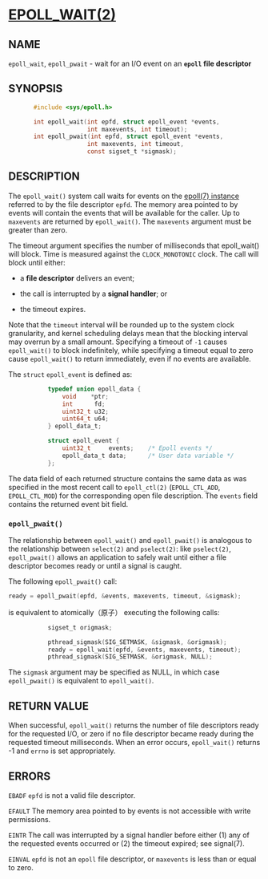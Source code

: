 # [EPOLL_WAIT(2)](http://man7.org/linux/man-pages/man2/epoll_wait.2.html)

## NAME

`epoll_wait`,  `epoll_pwait`  -  wait  for  an I/O event on an **`epoll` file descriptor**

## SYNOPSIS

```C
       #include <sys/epoll.h>

       int epoll_wait(int epfd, struct epoll_event *events,
                      int maxevents, int timeout);
       int epoll_pwait(int epfd, struct epoll_event *events,
                      int maxevents, int timeout,
                      const sigset_t *sigmask);
```

## DESCRIPTION

The `epoll_wait()` system call waits for events on the [epoll(7) instance](http://man7.org/linux/man-pages/man7/epoll.7.html) referred to by the file descriptor `epfd`.  The memory area pointed to by events will contain the events that will be available for the caller.  Up to `maxevents` are returned by `epoll_wait()`.  The `maxevents` argument must be greater than zero.

The timeout argument specifies the number of milliseconds that epoll_wait() will block.  Time is measured against the `CLOCK_MONOTONIC` clock.  The call will block until either:

*  a **file descriptor** delivers an event;

*  the call is interrupted by a **signal handler**; or

*  the timeout expires.


Note that the `timeout` interval will be rounded up to the system clock granularity, and kernel scheduling delays mean that the blocking interval may overrun by a small amount.  Specifying a timeout of `-1` causes `epoll_wait()` to block indefinitely, while specifying a timeout equal to zero cause `epoll_wait()` to return immediately, even if no events are available.

The `struct` `epoll_event` is defined as:

```c
           typedef union epoll_data {
               void    *ptr;
               int      fd;
               uint32_t u32;
               uint64_t u64;
           } epoll_data_t;

           struct epoll_event {
               uint32_t     events;    /* Epoll events */
               epoll_data_t data;      /* User data variable */
           };
```

The data field of each returned structure contains the same data as was specified in the most recent call to `epoll_ctl(2)` (`EPOLL_CTL_ADD`, `EPOLL_CTL_MOD`) for the corresponding open file description.  The `events` field contains the returned event bit field.

### `epoll_pwait()`

The relationship between `epoll_wait()` and `epoll_pwait()` is analogous to the relationship between `select(2)` and `pselect(2)`: like `pselect(2)`, `epoll_pwait()` allows an application to safely wait until either a file descriptor becomes ready or until a signal is caught.

The following `epoll_pwait()` call:

```c
ready = epoll_pwait(epfd, &events, maxevents, timeout, &sigmask);
```

is equivalent to atomically（原子） executing the following calls:

```c
           sigset_t origmask;

           pthread_sigmask(SIG_SETMASK, &sigmask, &origmask);
           ready = epoll_wait(epfd, &events, maxevents, timeout);
           pthread_sigmask(SIG_SETMASK, &origmask, NULL);
```

The `sigmask` argument may be specified as NULL, in which case `epoll_pwait()` is equivalent to `epoll_wait()`.

## RETURN VALUE

When successful, `epoll_wait()` returns the number of file descriptors ready for the requested I/O, or zero if no file descriptor became ready during the requested timeout milliseconds.  When an error occurs, `epoll_wait()` returns -1 and `errno` is set appropriately.

## ERRORS

`EBADF`  `epfd` is not a valid file descriptor.

`EFAULT` The memory area pointed to by events is not accessible with write permissions.

`EINTR`  The call was interrupted by a signal handler before either (1) any of the requested events occurred or (2) the timeout expired; see signal(7).

`EINVAL` `epfd` is not an `epoll` file descriptor, or `maxevents` is less than or equal to zero.